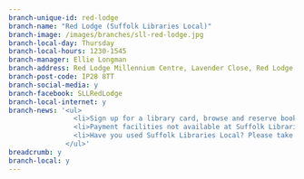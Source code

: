 ```yaml
---
branch-unique-id: red-lodge
branch-name: "Red Lodge (Suffolk Libraries Local)"
branch-image: /images/branches/sll-red-lodge.jpg
branch-local-day: Thursday
branch-local-hours: 1230-1545
branch-manager: Ellie Longman
branch-address: Red Lodge Millennium Centre, Lavender Close, Red Lodge, Bury St Edmunds
branch-post-code: IP28 8TT
branch-social-media: y
branch-facebook: SLLRedLodge
branch-local-internet: y
branch-news: '<ul>
                <li>Sign up for a library card, browse and reserve books and use the internet between 12:30-13:30.</li>
                <li>Payment facilities not available at Suffolk Libraries Local branches. Call <a class="blue" href="tel:01473351249">01473 351249</a> for any payments.</li>
                <li>Have you used Suffolk Libraries Local? Please take our <a class="blue" href="https://www.surveymonkey.co.uk/r/HZGRZXY/">survey for individuals</a> or <a class="blue" href="https://www.surveymonkey.co.uk/r/6KVKFHX/">survey for groups</a>. Paper copies are also available at Suffolk Libraries Local branches.</li>
              </ul>'
breadcrumb: y
branch-local: y
---
```

